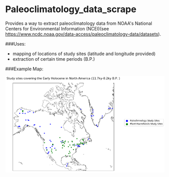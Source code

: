 # Paleoclimatology_data_scrape
Provides a way to extract paleoclimatology data from NOAA's National Centers for Environmental Information (NCEI)(see https://www.ncdc.noaa.gov/data-access/paleoclimatology-data/datasets).  

###Uses:
- mapping of locations of study sites (latitude and longitude provided)
- extraction of certain time periods (B.P.)


###Example Map:

![Alt text](/example_notebooks/example_paleo_map.png?raw=true "Optional Title")
